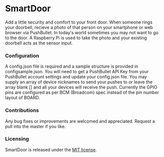 SmartDoor
========

Add a little security and comfort to your front door.  When someone rings your doorbell, recieve a photo of that person
on your smartphone or web browser via PushBullet.  In today's world sometimes you may not want to go to the door.
A Raspberry Pi is used to take the photo and your existing doorbell acts as the sensor input.

### Configuration
A config.json file is required and a sample structure is provided in configsample.json.
You will need to get a PushBullet API Key from your PushBullet account settings and update your config.json file.
You may supply an array of device nicknames to send your pushes to or leave the array blank [] and all your devices will receive the push.
Currently the GPIO pins are configured as per BCM (Broadcom) spec instead of the pin number layout of BOARD.

### Contributions
Any bug fixes or improvements are welcomed and appreciated.  Request a pull into the master if you like.

### Licensing
SmartDoor is released under the [MIT license](http://opensource.org/licenses/mit-license.php).
